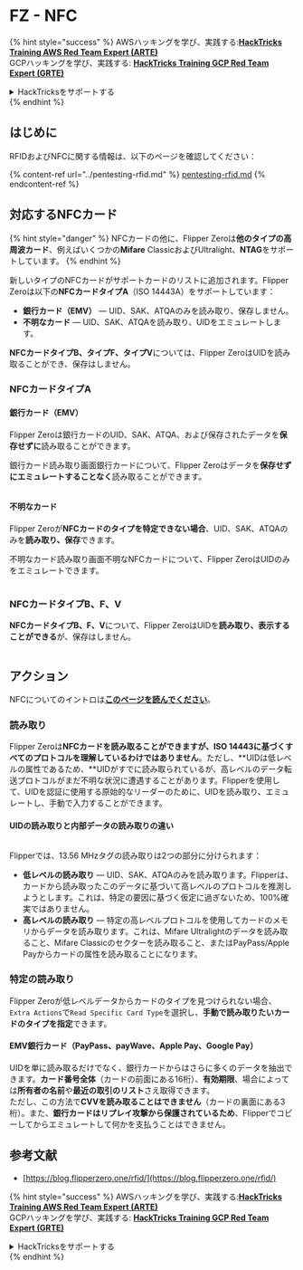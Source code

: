 # FZ - NFC

{% hint style="success" %}
AWSハッキングを学び、実践する:<img src="/.gitbook/assets/arte.png" alt="" data-size="line">[**HackTricks Training AWS Red Team Expert (ARTE)**](https://training.hacktricks.xyz/courses/arte)<img src="/.gitbook/assets/arte.png" alt="" data-size="line">\
GCPハッキングを学び、実践する: <img src="/.gitbook/assets/grte.png" alt="" data-size="line">[**HackTricks Training GCP Red Team Expert (GRTE)**<img src="/.gitbook/assets/grte.png" alt="" data-size="line">](https://training.hacktricks.xyz/courses/grte)

<details>

<summary>HackTricksをサポートする</summary>

* [**サブスクリプションプラン**](https://github.com/sponsors/carlospolop)を確認してください！
* **💬 [**Discordグループ**](https://discord.gg/hRep4RUj7f)または[**Telegramグループ**](https://t.me/peass)に参加するか、**Twitter** 🐦 [**@hacktricks\_live**](https://twitter.com/hacktricks\_live)**をフォローしてください。**
* **[**HackTricks**](https://github.com/carlospolop/hacktricks)および[**HackTricks Cloud**](https://github.com/carlospolop/hacktricks-cloud)のGitHubリポジトリにPRを提出してハッキングトリックを共有してください。**

</details>
{% endhint %}

## はじめに <a href="#id-9wrzi" id="id-9wrzi"></a>

RFIDおよびNFCに関する情報は、以下のページを確認してください：

{% content-ref url="../pentesting-rfid.md" %}
[pentesting-rfid.md](../pentesting-rfid.md)
{% endcontent-ref %}

## 対応するNFCカード <a href="#id-9wrzi" id="id-9wrzi"></a>

{% hint style="danger" %}
NFCカードの他に、Flipper Zeroは**他のタイプの高周波カード**、例えばいくつかの**Mifare** ClassicおよびUltralight、**NTAG**をサポートしています。
{% endhint %}

新しいタイプのNFCカードがサポートカードのリストに追加されます。Flipper Zeroは以下の**NFCカードタイプA**（ISO 14443A）をサポートしています：

* ﻿**銀行カード（EMV）** — UID、SAK、ATQAのみを読み取り、保存しません。
* ﻿**不明なカード** — UID、SAK、ATQAを読み取り、UIDをエミュレートします。

**NFCカードタイプB、タイプF、タイプV**については、Flipper ZeroはUIDを読み取ることができ、保存はしません。

### NFCカードタイプA <a href="#uvusf" id="uvusf"></a>

#### 銀行カード（EMV） <a href="#kzmrp" id="kzmrp"></a>

Flipper Zeroは銀行カードのUID、SAK、ATQA、および保存されたデータを**保存せずに**読み取ることができます。

銀行カード読み取り画面銀行カードについて、Flipper Zeroはデータを**保存せずにエミュレートすることなく**読み取ることができます。

<figure><img src="https://cdn.flipperzero.one/Monosnap_Miro_2022-08-17_12-26-31.png?auto=format&#x26;ixlib=react-9.1.1&#x26;h=916&#x26;w=2662" alt=""><figcaption></figcaption></figure>

#### 不明なカード <a href="#id-37eo8" id="id-37eo8"></a>

Flipper Zeroが**NFCカードのタイプを特定できない場合**、UID、SAK、ATQAのみを**読み取り、保存**できます。

不明なカード読み取り画面不明なNFCカードについて、Flipper ZeroはUIDのみをエミュレートできます。

<figure><img src="https://cdn.flipperzero.one/Monosnap_Miro_2022-08-17_12-27-53.png?auto=format&#x26;ixlib=react-9.1.1&#x26;h=932&#x26;w=2634" alt=""><figcaption></figcaption></figure>

### NFCカードタイプB、F、V <a href="#wyg51" id="wyg51"></a>

**NFCカードタイプB、F、V**について、Flipper ZeroはUIDを**読み取り、表示することができる**が、保存はしません。

<figure><img src="https://archbee.imgix.net/3StCFqarJkJQZV-7N79yY/zBU55Fyj50TFO4U7S-OXH_screenshot-2022-08-12-at-182540.png?auto=format&#x26;ixlib=react-9.1.1&#x26;h=1080&#x26;w=2704" alt=""><figcaption></figcaption></figure>

## アクション

NFCについてのイントロは[**このページを読んでください**](../pentesting-rfid.md#high-frequency-rfid-tags-13.56-mhz)。

### 読み取り

Flipper Zeroは**NFCカードを読み取ることができますが、ISO 14443に基づくすべてのプロトコルを理解しているわけではありません**。ただし、**UIDは低レベルの属性であるため、**UIDがすでに読み取られているが、高レベルのデータ転送プロトコルがまだ不明な状況に遭遇することがあります。Flipperを使用して、UIDを認証に使用する原始的なリーダーのために、UIDを読み取り、エミュレートし、手動で入力することができます。

#### UIDの読み取りと内部データの読み取りの違い <a href="#reading-the-uid-vs-reading-the-data-inside" id="reading-the-uid-vs-reading-the-data-inside"></a>

<figure><img src="../../../.gitbook/assets/image (217).png" alt=""><figcaption></figcaption></figure>

Flipperでは、13.56 MHzタグの読み取りは2つの部分に分けられます：

* **低レベルの読み取り** — UID、SAK、ATQAのみを読み取ります。Flipperは、カードから読み取ったこのデータに基づいて高レベルのプロトコルを推測しようとします。これは、特定の要因に基づく仮定に過ぎないため、100%確実ではありません。
* **高レベルの読み取り** — 特定の高レベルプロトコルを使用してカードのメモリからデータを読み取ります。これは、Mifare Ultralightのデータを読み取ること、Mifare Classicのセクターを読み取ること、またはPayPass/Apple Payからカードの属性を読み取ることになります。

### 特定の読み取り

Flipper Zeroが低レベルデータからカードのタイプを見つけられない場合、`Extra Actions`で`Read Specific Card Type`を選択し、**手動で読み取りたいカードのタイプを指定**できます。

#### EMV銀行カード（PayPass、payWave、Apple Pay、Google Pay） <a href="#emv-bank-cards-paypass-paywave-apple-pay-google-pay" id="emv-bank-cards-paypass-paywave-apple-pay-google-pay"></a>

UIDを単に読み取るだけでなく、銀行カードからはさらに多くのデータを抽出できます。**カード番号全体**（カードの前面にある16桁）、**有効期限**、場合によっては**所有者の名前**や**最近の取引のリスト**さえ取得できます。\
ただし、この方法で**CVVを読み取ることはできません**（カードの裏面にある3桁）。また、**銀行カードはリプレイ攻撃から保護されているため**、Flipperでコピーしてからエミュレートして何かを支払うことはできません。

## 参考文献

* [https://blog.flipperzero.one/rfid/](https://blog.flipperzero.one/rfid/)

{% hint style="success" %}
AWSハッキングを学び、実践する:<img src="/.gitbook/assets/arte.png" alt="" data-size="line">[**HackTricks Training AWS Red Team Expert (ARTE)**](https://training.hacktricks.xyz/courses/arte)<img src="/.gitbook/assets/arte.png" alt="" data-size="line">\
GCPハッキングを学び、実践する: <img src="/.gitbook/assets/grte.png" alt="" data-size="line">[**HackTricks Training GCP Red Team Expert (GRTE)**<img src="/.gitbook/assets/grte.png" alt="" data-size="line">](https://training.hacktricks.xyz/courses/grte)

<details>

<summary>HackTricksをサポートする</summary>

* [**サブスクリプションプラン**](https://github.com/sponsors/carlospolop)を確認してください！
* **💬 [**Discordグループ**](https://discord.gg/hRep4RUj7f)または[**Telegramグループ**](https://t.me/peass)に参加するか、**Twitter** 🐦 [**@hacktricks\_live**](https://twitter.com/hacktricks\_live)**をフォローしてください。**
* **[**HackTricks**](https://github.com/carlospolop/hacktricks)および[**HackTricks Cloud**](https://github.com/carlospolop/hacktricks-cloud)のGitHubリポジトリにPRを提出してハッキングトリックを共有してください。**

</details>
{% endhint %}
